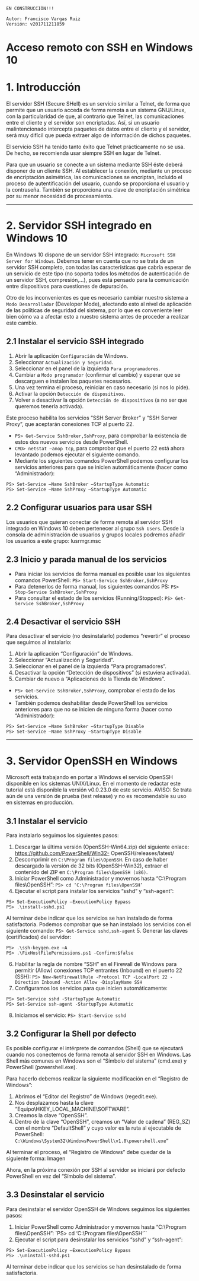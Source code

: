     EN CONSTRUCCIÓN!!!

    Autor: Francisco Vargas Ruiz
    Versión: v201711211859

# Acceso remoto con SSH en Windows 10

# 1. Introducción

El servidor SSH (Secure SHell) es un servicio similar a Telnet, de forma que permite que un usuario acceda de forma remota a un sistema GNU/Linux, con la particularidad de que, al contrario que Telnet, las comunicaciones entre el cliente y el servidor son encriptadas. Así, si un usuario malintencionado intercepta paquetes de datos entre el cliente y el servidor, será muy difícil que pueda extraer algo de información de dichos paquetes.

El servicio SSH ha tenido tanto éxito que Telnet prácticamente no se usa. De hecho, se recomienda usar siempre SSH en lugar de Telnet.

Para que un usuario se conecte a un sistema mediante SSH éste deberá disponer de un cliente SSH. Al establecer la conexión, mediante un proceso de encriptación asimétrica, las comunicaciones se encriptan, incluido el proceso de autentificación del usuario, cuando se proporciona el usuario y la contraseña. También se proporciona una clave de encriptación simétrica por su
menor necesidad de procesamiento.

---

# 2. Servidor SSH integrado en Windows 10

En Windows 10 dispone de un servidor SSH integrado: `Microsoft SSH Server for Windows`.
Debemos tener en cuenta que no se trata de un servidor SSH completo, con todas las características que cabría esperar de un
servicio de este tipo (no soporta todos los métodos de autenticación de un servidor SSH, compresión,...), pues está pensado para la comunicación entre dispositivos para cuestiones de depuración.

Otro de los inconvenientes es que es necesario cambiar nuestro sistema a `Modo Desarrollador` (Developer Mode), afectando
esto al nivel de aplicación de las políticas de seguridad del sistema, por lo que es conveniente leer bien cómo va a afectar esto a nuestro sistema antes de proceder a realizar este cambio.

## 2.1 Instalar el servicio SSH integrado

1. Abrir la aplicación `Configuración` de Windows.
2. Seleccionar `Actualización y Seguridad`.
3. Seleccionar en el panel de la izquierda `Para programadores`.
4. Cambiar a `Modo programador` (confirmar el cambio) y esperar que se descarguen e instalen los paquetes necesarios.
5. Una vez termina el proceso, reiniciar en caso necesario (si nos lo pide).
6. Activar la opción `Detección de dispositivos`.
7. Volver a desactivar la opción `Detección de dispositivos` (a no ser que queremos tenerla activada).

Este proceso habilita los servicios “SSH Server Broker” y “SSH Server Proxy”, que aceptarán conexiones TCP al puerto 22.

* `PS> Get-Service SshBroker,SshProxy`, para comprobar la existencia de estos dos nuevos servicios desde PowerShell.
* `CMD> netstat –anop tcp`, para comprobar que el puerto 22 está ahora levantado podemos ejecutar el siguiente comando.
* Mediante los siguientes comandos PowerShell podemos configurar los servicios anteriores para que se inicien automáticamente
(hacer como “Administrador):
```
PS> Set-Service –Name SshBroker –StartupType Automatic
PS> Set-Service –Name SshProxy –StartupType Automatic
```

## 2.2 Configurar usuarios para usar SSH

Los usuarios que quieran conectar de forma remota al servidor SSH integrado en Windows 10 deben pertenecer al grupo `Ssh
Users`. Desde la consola de administración de usuarios y grupos locales podremos añadir los usuarios a este grupo:
lusrmgr.msc

## 2.3 Inicio y parada manual de los servicios

* Para iniciar los servicios de forma manual es posible usar los siguientes comandos PowerShell: `PS> Start-Service SshBroker,SshProxy`
* Para detenerlos de forma manual, los siguientes comandos PS: `PS> Stop-Service SshBroker,SshProxy`
* Para consultar el estado de los servicios (Running/Stopped): `PS> Get-Service SshBroker,SshProxy`

## 2.4 Desactivar el servicio SSH

Para desactivar el servicio (no desinstalarlo) podemos “revertir” el proceso que seguimos al instalarlo:
1. Abrir la aplicación “Configuración” de Windows.
2. Seleccionar “Actualización y Seguridad”.
3. Seleccionar en el panel de la izquierda “Para programadores”.
4. Desactivar la opción “Detección de dispositivos” (si estuviera activada).
5. Cambiar de nuevo a “Aplicaciones de la Tienda de Windows”.

* `PS> Get-Service SshBroker,SshProxy`, comprobar el estado de los servicios.
* También podemos deshabilitar desde PowerShell los servicios anteriores para que no se inicien de ninguna forma (hacer como
“Administrador):
```
PS> Set-Service –Name SshBroker –StartupType Disable
PS> Set-Service –Name SshProxy –StartupType Disable
```

---

# 3. Servidor OpenSSH en Windows

Microsoft está trabajando en portar a Windows el servicio OpenSSH disponible en los sistemas UNIX/Linux. En el momento de
redactar este tutorial está disponible la versión v0.0.23.0 de este servicio.
AVISO: Se trata aún de una versión de prueba (test release) y no es recomendable su uso en sistemas en producción.

## 3.1 Instalar el servicio

Para instalarlo seguimos los siguientes pasos:

1. Descargar la última versión (OpenSSH-Win64.zip) del siguiente enlace: https://github.com/PowerShell/Win32-
OpenSSH/releases/latest/
2. Descomprimir en `C:\Program files\OpenSSH`. En caso de haber descargado la versión de 32 bits (OpenSSH-Win32), extraer el contenido del ZIP en `C:\Program files\OpenSSH (x86)`.
3. Iniciar PowerShell como Administrador y movernos hasta “C:\Program files\OpenSSH”: `PS> cd ‘C:\Program files\OpenSSH’`
4. Ejecutar el script para instalar los servicios “sshd” y “ssh-agent”:
```
PS> Set-ExecutionPolicy –ExecutionPolicy Bypass
PS> .\install-sshd.ps1
```
Al terminar debe indicar que los servicios se han instalado de forma satisfactoria. Podemos comprobar que se han
instalado los servicios con el siguiente comando:
`PS> Get-Service sshd,ssh-agent`
5. Generar las claves (certificados) del servidor:
```
PS> .\ssh-keygen.exe –A
PS> .\FixHostFilePermissions.ps1 -Confirm:$false
```
6. Habilitar la regla de nombre “SSH” en el Firewall de Windows para permitir (Allow) conexiones TCP entrantes
(Inbound) en el puerto 22 (SSH): `PS> New-NetFirewallRule -Protocol TCP -LocalPort 22 -Direction Inbound -Action Allow -DisplayName SSH`
7. Configuramos los servicios para que inicien automáticamente:
```
PS> Set-Service sshd -StartupType Automatic
PS> Set-Service ssh-agent -StartupType Automatic
```
8. Iniciamos el servicio: `PS> Start-Service sshd`

## 3.2 Configurar la Shell por defecto

Es posible configurar el intérprete de comandos (Shell) que se ejecutará cuando nos conectemos de forma remota al servidor SSH en Windows. Las Shell más comunes en Windows son el “Símbolo del sistema” (cmd.exe) y PowerShell (powershell.exe).

Para hacerlo debemos realizar la siguiente modificación en el “Registro de Windows”:
1. Abrimos el “Editor del Registro” de Windows (regedit.exe).
2. Nos desplazamos hasta la clave “Equipo\HKEY_LOCAL_MACHINE\SOFTWARE”.
3. Creamos la clave “OpenSSH”.
4. Dentro de la clave “OpenSSH”, creamos un “Valor de cadena” (REG_SZ) con el nombre “DefaultShell” y cuyo valor es
la ruta al ejecutable de PowerShell:
`C:\Windows\System32\WindowsPowerShell\v1.0\powershell.exe”`

Al terminar el proceso, el “Registro de Windows” debe quedar de la siguiente forma:
Imagen

Ahora, en la próxima conexión por SSH al servidor se iniciará por defecto PowerShell en vez del “Símbolo del sistema”.

## 3.3 Desinstalar el servicio

Para desinstalar el servidor OpenSSH de Windows seguimos los siguientes pasos:
1. Iniciar PowerShell como Administrador y movernos hasta “C:\Program files\OpenSSH”:
`PS> cd ‘C:\Program files\OpenSSH’``
2. Ejecutar el script para desinstalar los servicios “sshd” y “ssh-agent”:
```
PS> Set-ExecutionPolicy –ExecutionPolicy Bypass
PS> .\uninstall-sshd.ps1
```
Al terminar debe indicar que los servicios se han desinstalado de forma satisfactoria.
